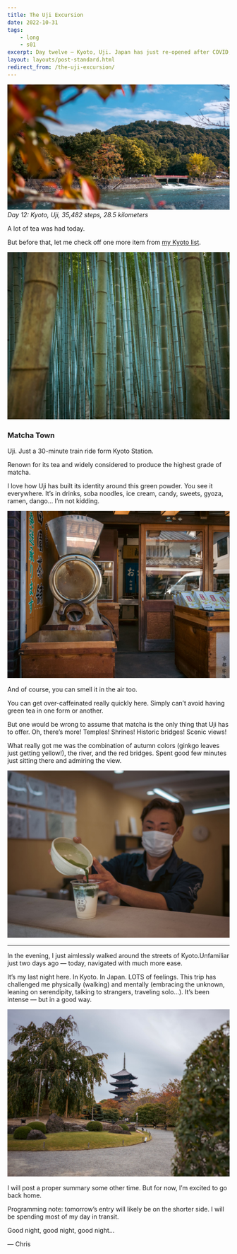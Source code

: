 ```yaml
---
title: The Uji Excursion
date: 2022-10-31
tags: 
    - long
    - s01
excerpt: Day twelve — Kyoto, Uji. Japan has just re-opened after COVID, and Kyoto is already packed. Need to escape the crowds.
layout: layouts/post-standard.html
redirect_from: /the-uji-excursion/
---
```

![Uji](/assets/images/tue1.jpeg)
*Day 12: Kyoto, Uji, 35,482 steps, 28.5 kilometers*

A lot of tea was had today.

But before that, let me check off one more item from [my Kyoto list](/posts/2022-10-30-avoid-kyoto-he-said/).

![Saga-Arashiyama, The Bamboo Forest](/assets/images/tue2.jpeg)

### Matcha Town

Uji. Just a 30-minute train ride form Kyoto Station.

Renown for its tea and widely considered to produce the highest grade of matcha.

I love how Uji has built its identity around this green powder. You see it everywhere. It’s in drinks, soba noodles, ice cream, candy, sweets, gyoza, ramen, dango… I’m not kidding.

![Uji](/assets/images/tue5.jpeg)

And of course, you can smell it in the air too.

You can get over-caffeinated really quickly here. Simply can’t avoid having green tea in one form or another.

But one would be wrong to assume that matcha is the only thing that Uji has to offer. Oh, there’s more! Temples! Shrines! Historic bridges! Scenic views!

What really got me was the combination of autumn colors (ginkgo leaves just getting yellow!), the river, and the red bridges. Spent good few minutes just sitting there and admiring the view.

![Uji](/assets/images/tue3.jpeg)

---

In the evening, I just aimlessly walked around the streets of Kyoto.Unfamiliar just two days ago — today, navigated with much more ease.

It’s my last night here. In Kyoto. In Japan. LOTS of feelings. This trip has challenged me physically (walking) and mentally (embracing the unknown, leaning on serendipity, talking to strangers, traveling solo…). It’s been intense — but in a good way.

![Kyoto](/assets/images/tue4.jpeg)


I will post a proper summary some other time. But for now, I’m excited to go back home.

Programming note: tomorrow’s entry will likely be on the shorter side. I will be spending most of my day in transit.

Good night, good night, good night…

— Chris